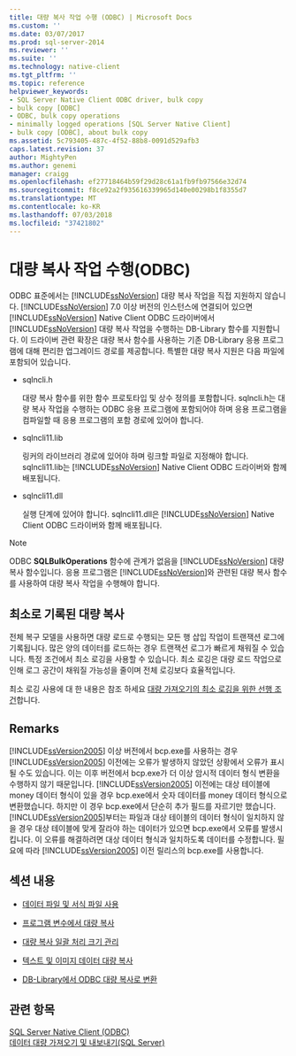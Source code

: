 ```yaml
---
title: 대량 복사 작업 수행 (ODBC) | Microsoft Docs
ms.custom: ''
ms.date: 03/07/2017
ms.prod: sql-server-2014
ms.reviewer: ''
ms.suite: ''
ms.technology: native-client
ms.tgt_pltfrm: ''
ms.topic: reference
helpviewer_keywords:
- SQL Server Native Client ODBC driver, bulk copy
- bulk copy [ODBC]
- ODBC, bulk copy operations
- minimally logged operations [SQL Server Native Client]
- bulk copy [ODBC], about bulk copy
ms.assetid: 5c793405-487c-4f52-88b8-0091d529afb3
caps.latest.revision: 37
author: MightyPen
ms.author: genemi
manager: craigg
ms.openlocfilehash: ef27718464b59f29d28c61a1fb9fb97566e32d74
ms.sourcegitcommit: f8ce92a2f935616339965d140e00298b1f8355d7
ms.translationtype: MT
ms.contentlocale: ko-KR
ms.lasthandoff: 07/03/2018
ms.locfileid: "37421802"
---
```

# <a name="performing-bulk-copy-operations-odbc"></a>대량 복사 작업 수행(ODBC)
  ODBC 표준에서는 [!INCLUDE[ssNoVersion](../../includes/ssnoversion-md.md)] 대량 복사 작업을 직접 지원하지 않습니다. [!INCLUDE[ssNoVersion](../../includes/ssnoversion-md.md)] 7.0 이상 버전의 인스턴스에 연결되어 있으면 [!INCLUDE[ssNoVersion](../../includes/ssnoversion-md.md)] Native Client ODBC 드라이버에서 [!INCLUDE[ssNoVersion](../../includes/ssnoversion-md.md)] 대량 복사 작업을 수행하는 DB-Library 함수를 지원합니다. 이 드라이버 관련 확장은 대량 복사 함수를 사용하는 기존 DB-Library 응용 프로그램에 대해 편리한 업그레이드 경로를 제공합니다. 특별한 대량 복사 지원은 다음 파일에 포함되어 있습니다.  
  
-   sqlncli.h  
  
     대량 복사 함수를 위한 함수 프로토타입 및 상수 정의를 포함합니다. sqlncli.h는 대량 복사 작업을 수행하는 ODBC 응용 프로그램에 포함되어야 하며 응용 프로그램을 컴파일할 때 응용 프로그램의 포함 경로에 있어야 합니다.  
  
-   sqlncli11.lib  
  
     링커의 라이브러리 경로에 있어야 하며 링크할 파일로 지정해야 합니다. sqlncli11.lib는 [!INCLUDE[ssNoVersion](../../includes/ssnoversion-md.md)] Native Client ODBC 드라이버와 함께 배포됩니다.  
  
-   sqlncli11.dll  
  
     실행 단계에 있어야 합니다. sqlncli11.dll은 [!INCLUDE[ssNoVersion](../../includes/ssnoversion-md.md)] Native Client ODBC 드라이버와 함께 배포됩니다.  
  
> [!NOTE]  
>  ODBC **SQLBulkOperations** 함수에 관계가 없음을 [!INCLUDE[ssNoVersion](../../includes/ssnoversion-md.md)] 대량 복사 함수입니다. 응용 프로그램은 [!INCLUDE[ssNoVersion](../../includes/ssnoversion-md.md)]와 관련된 대량 복사 함수를 사용하여 대량 복사 작업을 수행해야 합니다.  
  
## <a name="minimally-logging-bulk-copies"></a>최소로 기록된 대량 복사  
 전체 복구 모델을 사용하면 대량 로드로 수행되는 모든 행 삽입 작업이 트랜잭션 로그에 기록됩니다. 많은 양의 데이터를 로드하는 경우 트랜잭션 로그가 빠르게 채워질 수 있습니다. 특정 조건에서 최소 로깅을 사용할 수 있습니다. 최소 로깅은 대량 로드 작업으로 인해 로그 공간이 채워질 가능성을 줄이며 전체 로깅보다 효율적입니다.  
  
 최소 로깅 사용에 대 한 내용은 참조 하세요 [대량 가져오기의 최소 로깅을 위한 선행 조건](../import-export/prerequisites-for-minimal-logging-in-bulk-import.md)합니다.  
  
## <a name="remarks"></a>Remarks  
 [!INCLUDE[ssVersion2005](../../includes/ssversion2005-md.md)] 이상 버전에서 bcp.exe를 사용하는 경우 [!INCLUDE[ssVersion2005](../../includes/ssversion2005-md.md)] 이전에는 오류가 발생하지 않았던 상황에서 오류가 표시될 수도 있습니다. 이는 이후 버전에서 bcp.exe가 더 이상 암시적 데이터 형식 변환을 수행하지 않기 때문입니다. [!INCLUDE[ssVersion2005](../../includes/ssversion2005-md.md)] 이전에는 대상 테이블에 money 데이터 형식이 있을 경우 bcp.exe에서 숫자 데이터를 money 데이터 형식으로 변환했습니다. 하지만 이 경우 bcp.exe에서 단순히 추가 필드를 자르기만 했습니다. [!INCLUDE[ssVersion2005](../../includes/ssversion2005-md.md)]부터는 파일과 대상 테이블의 데이터 형식이 일치하지 않을 경우 대상 테이블에 맞게 잘라야 하는 데이터가 있으면 bcp.exe에서 오류를 발생시킵니다. 이 오류를 해결하려면 대상 데이터 형식과 일치하도록 데이터를 수정합니다. 필요에 따라 [!INCLUDE[ssVersion2005](../../includes/ssversion2005-md.md)] 이전 릴리스의 bcp.exe를 사용합니다.  
  
## <a name="in-this-section"></a>섹션 내용  
  
-   [데이터 파일 및 서식 파일 사용](using-data-files-and-format-files.md)  
  
-   [프로그램 변수에서 대량 복사](bulk-copying-from-program-variables.md)  
  
-   [대량 복사 일괄 처리 크기 관리](managing-bulk-copy-batch-sizes.md)  
  
-   [텍스트 및 이미지 데이터 대량 복사](bulk-copying-text-and-image-data.md)  
  
-   [DB-Library에서 ODBC 대량 복사로 변환](converting-from-db-library-to-odbc-bulk-copy.md)  
  
## <a name="see-also"></a>관련 항목  
 [SQL Server Native Client &#40;ODBC&#41;](../native-client/odbc/sql-server-native-client-odbc.md)   
 [데이터 대량 가져오기 및 내보내기&#40;SQL Server&#41;](../import-export/bulk-import-and-export-of-data-sql-server.md)  
  
  
